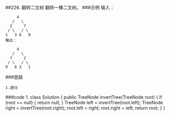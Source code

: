 ##226. 翻转二叉树
翻转一棵二叉树。
###示例
    输入：
    
         4
       /   \
      2     7
     / \   / \
    1   3 6   9
    输出：
    
         4
       /   \
      7     2
     / \   / \
    9   6 3   1
    
###思路
    
    1.递归
    
###code
    1.
    class Solution {
        public TreeNode invertTree(TreeNode root) {
             if (root == null) {
                return null;
            }
            TreeNode left = invertTree(root.left);
            TreeNode right = invertTree(root.right);
            root.left = right;
            root.right = left;
            return root;
        }
    }
    